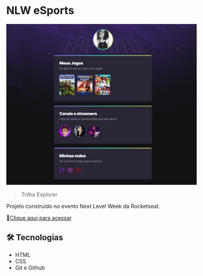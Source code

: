 # NLW eSports

![preview](./.github/preview.png)

> Trilha Explorer

Projeto construído no evento Next Level Week da Rocketseat.

🔗[Clique aqui para acessar](https://carolcsantos.github.io/eSports/)

## 🛠️ Tecnologias

- HTML
- CSS
- Git e Github
